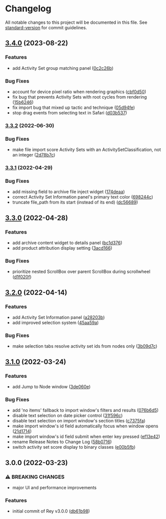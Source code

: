 # Changelog

All notable changes to this project will be documented in this file. See [standard-version](https://github.com/conventional-changelog/standard-version) for commit guidelines.

## [3.4.0](https://gitlab.mitre.org/BB-ATE/rey/compare/v3.3.2...v3.4.0) (2023-08-22)


### Features

* add Activity Set group matching panel ([0c2c26b](https://gitlab.mitre.org/BB-ATE/rey/commit/0c2c26ba755cf0b78c7bc5eeff5446eda3aeec31))


### Bug Fixes

* account for device pixel ratio when rendering graphics ([cbf0d50](https://gitlab.mitre.org/BB-ATE/rey/commit/cbf0d50b686c7cb7aa34c7f0a36bd15b12fd3843))
* fix bug that prevents Activity Sets with root cycles from rendering ([15b6246](https://gitlab.mitre.org/BB-ATE/rey/commit/15b624601bcb72b1755307372acbf5bfc4749d5c))
* fix import bug that mixed up tactic and technique ([05d94fe](https://gitlab.mitre.org/BB-ATE/rey/commit/05d94fe9fff9eafd49b74121b365f2cffbde76d2))
* stop drag events from selecting text in Safari ([d03b537](https://gitlab.mitre.org/BB-ATE/rey/commit/d03b537c60f8b3b2f2875dbaf256b290eef56d53))

### [3.3.2](https://gitlab.mitre.org/BB-ATE/rey/compare/v3.3.1...v3.3.2) (2022-06-30)


### Bug Fixes

* make file import score Activity Sets with an ActivitySetClassification, not an integer ([2d78b7c](https://gitlab.mitre.org/BB-ATE/rey/commit/2d78b7c3fcb78221895700cbe7d95677063ccadd))

### [3.3.1](https://gitlab.mitre.org/BB-ATE/rey/compare/v3.3.0...v3.3.1) (2022-04-29)


### Bug Fixes

* add missing field to archive file inject widget ([174deaa](https://gitlab.mitre.org/BB-ATE/rey/commit/174deaae969cca81d5567e963a436e72833007d5))
* correct Activity Set Information panel's primary text color ([698244c](https://gitlab.mitre.org/BB-ATE/rey/commit/698244c9f0d95b6965ee1aed586e0ecd70e2d319))
* truncate file_path from its start (instead of its end) ([dc56689](https://gitlab.mitre.org/BB-ATE/rey/commit/dc566896918940ce8682c28104922f727e84c03a))

## [3.3.0](https://gitlab.mitre.org/BB-ATE/rey/compare/v3.2.0...v3.3.0) (2022-04-28)


### Features

* add archive content widget to details panel ([bc1d376](https://gitlab.mitre.org/BB-ATE/rey/commit/bc1d376ea0f666a9f36ca14524ca81527aac4dc1))
* add product attribution display setting ([3acd166](https://gitlab.mitre.org/BB-ATE/rey/commit/3acd1669723e9e2c253ecc7f232a33df75a05fa1))


### Bug Fixes

* prioritize nested ScrollBox over parent ScrollBox during scrollwheel ([d1f020f](https://gitlab.mitre.org/BB-ATE/rey/commit/d1f020f314c6483f3f32d1b2d06e4225d756ac9d))

## [3.2.0](https://gitlab.mitre.org/BB-ATE/rey/compare/v3.1.0...v3.2.0) (2022-04-14)


### Features

* add Activity Set Information panel ([a28203b](https://gitlab.mitre.org/BB-ATE/rey/commit/a28203b228806c1175bb3dcd9e12cabf903b15d4))
* add improved selection system ([45aa59a](https://gitlab.mitre.org/BB-ATE/rey/commit/45aa59a7c6ce384f95b2d62a11b827217b5f0d6b))


### Bug Fixes

* make selection tabs resolve activity set ids from nodes only ([3b09d7c](https://gitlab.mitre.org/BB-ATE/rey/commit/3b09d7c0c81a20e8cdf6aecae76658030c2ef6d1))

## [3.1.0](https://gitlab.mitre.org/BB-ATE/rey/compare/v3.0.0...v3.1.0) (2022-03-24)


### Features

* add Jump to Node window ([3de060e](https://gitlab.mitre.org/BB-ATE/rey/commit/3de060ecd6ad550c51654c836007aad7b4d54a56))


### Bug Fixes

* add 'no items' fallback to import window's filters and results ([076b6d5](https://gitlab.mitre.org/BB-ATE/rey/commit/076b6d521533c1025424a633dffcb16af5a7daf9))
* disable text selection on date picker control ([31f596c](https://gitlab.mitre.org/BB-ATE/rey/commit/31f596c2fc9fdc05afa54ec7a4c204f2ed17fe87))
* disable text selection on import window's section titles ([c7375fa](https://gitlab.mitre.org/BB-ATE/rey/commit/c7375fab9913633c4716e6888d106a9f4b48d689))
* make import window's id field automatically focus when window opens ([21d1714](https://gitlab.mitre.org/BB-ATE/rey/commit/21d171403d9b09f562fee2c77c5474aa37125bfd))
* make import window's id field submit when enter key pressed ([ef13e42](https://gitlab.mitre.org/BB-ATE/rey/commit/ef13e42bec607c674ffae3d8926c3b3b92cdbe9c))
* rename Release Notes to Change Log ([58b0716](https://gitlab.mitre.org/BB-ATE/rey/commit/58b07160c2192df79507c62b6b6fea70ad411c34))
* switch activity set score display to binary classes ([e00b5fb](https://gitlab.mitre.org/BB-ATE/rey/commit/e00b5fbd374fd20dd41fa2b8a645d70897bfc129))

## 3.0.0 (2022-03-23)


### ⚠ BREAKING CHANGES

* major UI and performance improvements

### Features

* initial commit of Rey v3.0.0 ([db61b98](https://gitlab.mitre.org/BB-ATE/rey/commit/db61b98f6dd6c88435dedbdabd0c704686fe3be1))
